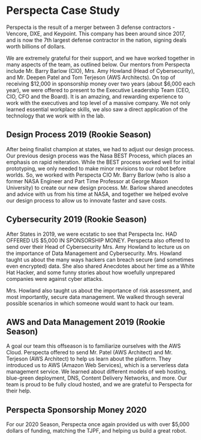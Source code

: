 # Perspecta Case Study

Perspecta is the result of a merger between 3 defense contractors - Vencore, DXE, and Keypoint. This company has been around since 2017, and is now the 7th largest defense contractor in the nation, signing deals worth billions of dollars.

We are extremely grateful for their support, and we have worked together in many aspects of the team, as outlined below. Our mentors from Perspecta include Mr. Barry Barlow (CIO), Mrs. Amy Howland (Head of Cybersecurity), and Mr. Deepen Patel and Tom Terjeson (AWS Architects). On top of receiving $12,000 in sponsorship money over two years (about $6,000 each year), we were offered to present to the Executive Leadership Team (CEO, CIO, CFO and the Board). It is an amazing, and rewarding experience to work with the executives and top level of a massive company. We not only learned essential workplace skills, we also saw a direct application of the technology that we work with in the lab.

## Design Process 2019 (Rookie Season)

After being finalist champion at states, we had to adjust our design process. Our previous design process was the Nasa BEST Process, which places an emphasis on rapid reiteration. While the BEST process worked well for initial prototyping, we only needed to make minor revisions to our robot before worlds. So, we worked with Perspecta CIO Mr. Barry Barlow (who is also a former NASA Engineer and Part Time Professor at George Mason University) to create our new design process. Mr. Barlow shared anecdotes and advice with us from his time at NASA, and together we helped evolve our design process to allow us to innovate faster and save costs.

## Cybersecurity 2019 (Rookie Season)

After States in 2019, we were ecstatic to see that Perspecta Inc. HAD OFFERED US $5,000 IN SPONSORSHIP MONEY. Perspecta also offered to send over their Head of Cybersecurity Mrs. Amy Howland to lecture us on the importance of Data Management and Cybersecurity. Mrs. Howland taught us about the many ways hackers can breach secure (and sometimes even encrypted) data. She also shared Anecdotes about her time as a White Hat Hacker, and some funny stories about how woefully unprepared companies were against cyber attacks.

Mrs. Howland also taught us about the importance of risk assessment, and most importantly, secure data management. We walked through several possible scenarios in which someone would want to hack our team.

## AWS and Data Management 2019 (Rookie Season)

A goal our team this offseason is to familiarize ourselves with the AWS Cloud. Perspecta offered to send Mr. Patel (AWS Architect) and Mr. Terjeson (AWS Architect) to help us learn about the platform. They introduced us to AWS (Amazon Web Services), which is a serverless data management service. We learned about different models of web hosting, blue-green deployment, DNS, Content Delivery Networks, and more. Our team is proud to be fully cloud hosted, and we are grateful to Perspecta for their help.

## Perspecta Sponsorship Money 2020

For our 2020 Season, Perspecta once again provided us with over $5,000 dollars of funding, matching the TJPF, and helping us build a great robot.
